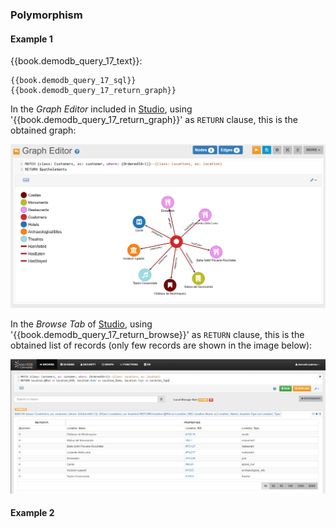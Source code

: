 
### Polymorphism 

#### Example 1

{{book.demodb_query_17_text}}:

<pre><code class="lang-sql">{{book.demodb_query_17_sql}} 
{{book.demodb_query_17_return_graph}} 
</code></pre>

In the _Graph Editor_ included in [Studio](../studio/README.md), using '{{book.demodb_query_17_return_graph}}' as `RETURN` clause, this is the obtained graph:

![](../../../images/demo-dbs/social-travel-agency/query_17_graph.png)

In the _Browse Tab_ of [Studio](../studio/README.md), using '{{book.demodb_query_17_return_browse}}' as `RETURN` clause, this is the obtained list of records (only few records are shown in the image below):

![](../../../images/demo-dbs/social-travel-agency/query_17_browse.png)


#### Example 2
